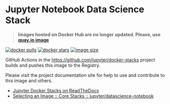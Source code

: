# Jupyter Notebook Data Science Stack

> **Images hosted on Docker Hub are no longer updated. Please, use [quay.io image](https://quay.io/repository/jupyter/datascience-notebook)**

[![docker pulls](https://img.shields.io/docker/pulls/jupyter/datascience-notebook.svg)](https://hub.docker.com/r/jupyter/datascience-notebook/)
[![docker stars](https://img.shields.io/docker/stars/jupyter/datascience-notebook.svg)](https://hub.docker.com/r/jupyter/datascience-notebook/)
[![image size](https://img.shields.io/docker/image-size/jupyter/datascience-notebook/latest)](https://hub.docker.com/r/jupyter/datascience-notebook/ "jupyter/datascience-notebook image size")

GitHub Actions in the <https://github.com/jupyter/docker-stacks> project builds and pushes this image to the Registry.

Please visit the project documentation site for help to use and contribute to this image and others.

- [Jupyter Docker Stacks on ReadTheDocs](https://jupyter-docker-stacks.readthedocs.io/en/latest/index.html)
- [Selecting an Image :: Core Stacks :: jupyter/datascience-notebook](https://jupyter-docker-stacks.readthedocs.io/en/latest/using/selecting.html#jupyter-datascience-notebook)
